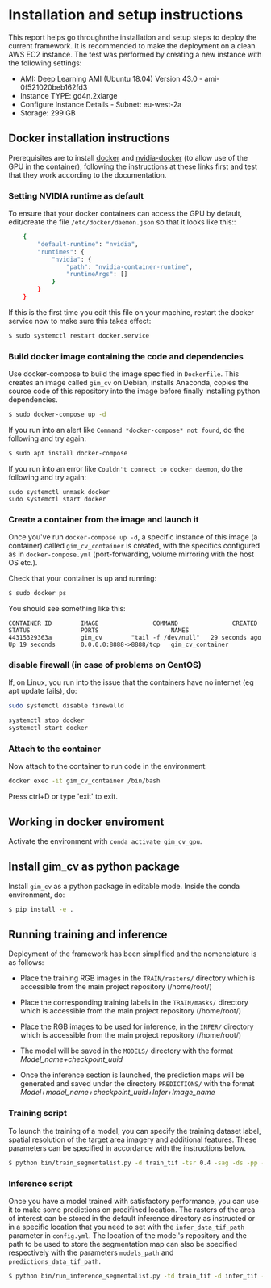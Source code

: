 Installation and setup instructions
=============================================

This report helps go throughnthe installation and setup steps to deploy the current framework.
It is recommended to make the deployment on a clean AWS EC2 instance. The test was performed by creating a new instance with the following settings:
* AMI: Deep Learning AMI (Ubuntu 18.04) Version 43.0 - ami-0f521020beb162fd3
* Instance TYPE: gd4n.2xlarge
* Configure Instance Details - Subnet: eu-west-2a
* Storage: 299 GB


## Docker installation instructions

Prerequisites are to install [docker](https://docs.docker.com/engine/install/ubuntu/#installation-methods) and [nvidia-docker](https://docs.nvidia.com/datacenter/cloud-native/container-toolkit/install-guide.html) (to allow use of the GPU in 
the container), following the instructions at these links first and test that they work 
according to the documentation.

### Setting NVIDIA runtime as default

To ensure that your docker containers can access the GPU by default, edit/create the file 
``/etc/docker/daemon.json`` so that it looks like this::
```bash
    {
        "default-runtime": "nvidia",
        "runtimes": {
            "nvidia": {
                "path": "nvidia-container-runtime",
                "runtimeArgs": []
            }
        }
    }
```

If this is the first time you edit this file on your machine, restart the docker 
service now to make sure this takes effect:
```bash
$ sudo systemctl restart docker.service
```

### Build docker image containing the code and dependencies

Use docker-compose to build the image specified in `Dockerfile`. This creates an
image called `gim_cv` on Debian, installs Anaconda, copies the source
code of this repository into the image before finally installing python
dependencies.

```bash
$ sudo docker-compose up -d
```

If you run into an alert like `Command *docker-compose* not found`, do the
following and try again:

```bash
$ sudo apt install docker-compose
```


If you run into an error like `Couldn't connect to docker daemon`, do the
following and try again:

```
sudo systemctl unmask docker
sudo systemctl start docker
```


### Create a container from the image and launch it

Once you've run `docker-compose up -d`, a specific instance of this image
(a container) called
`gim_cv_container` is created, with the specifics configured as in
`docker-compose.yml` (port-forwarding, volume mirroring with the host OS etc.).

Check that your container is up and running:

```bash
$ sudo docker ps
```

You should see something like this:

```shell
CONTAINER ID        IMAGE               COMMAND               CREATED             STATUS              PORTS                    NAMES
44315329363a        gim_cv        "tail -f /dev/null"   29 seconds ago      Up 19 seconds       0.0.0.0:8888->8888/tcp   gim_cv_container
```
###



### disable firewall (in case of problems on CentOS)

If, on Linux, you run into the issue that the containers have no internet
(eg apt update fails), do:

```bash
sudo systemctl disable firewalld
```

```bash
systemctl stop docker
systemctl start docker
```

### Attach to the container

Now attach to the container to run code in the environment:

```bash
docker exec -it gim_cv_container /bin/bash
```

Press ctrl+D or type 'exit' to exit.

## Working in docker enviroment

Activate the environment with `conda activate gim_cv_gpu`.

## Install gim_cv as python package

Install `gim_cv` as a python package in editable mode. Inside the
conda environment, do:

```bash
$ pip install -e .
```

## Running training and inference

Deployment of the framework has been simplified and the nomenclature is as follows:

+ Place the training RGB images in the `TRAIN/rasters/` directory which is accessible from the main project repository (/home/root/)

+ Place the corresponding training labels in the `TRAIN/masks/` directory which is accessible from the main project repository (/home/root/)

+ Place the RGB images to be used for inference, in the `INFER/` directory which is accessible from the main project repository (/home/root/)

+ The model will be saved in the `MODELS/` directory with the format *Model_name+checkpoint_uuid*

+ Once the inference section is launched, the prediction maps will be generated and saved under the directory `PREDICTIONS/` with the format *Model+model_name+checkpoint_uuid+Infer+Image_name*

### Training script

To launch the training of a model, you can specify the training dataset label, spatial resolution of the target area imagery and additional features. These parameters can be specified in accordance with the instructions below.
```bash
$ python bin/train_segmentalist.py -d train_tif -tsr 0.4 -sag -ds -pp -dcbam -ecbam -ot -l dice_coeff_loss -ep 200
```

### Inference script

Once you have a model trained with satisfactory performance, you can use it to make some predictions on predifined location.
The rasters of the area of interest can be stored in the default inference directory as instructed or in a specific location that you need to set with the `infer_data_tif_path` parameter in `config.yml`. The location of the model's repository and the path to be used to store the segmentation map can also be specified respectively with the parameters `models_path` and `predictions_data_tif_path`.
```bash
$ python bin/run_inference_segmentalist.py -td train_tif -d infer_tif -w 512 -l dice_coeff_loss 


